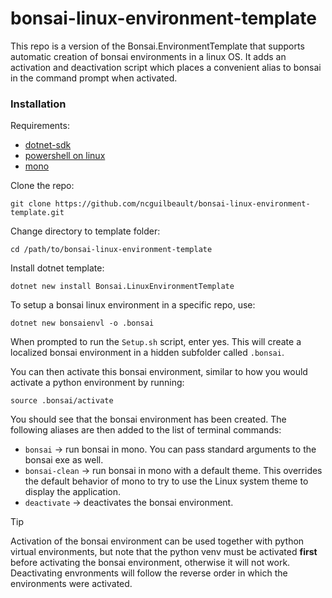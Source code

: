 # bonsai-linux-environment-template

This repo is a version of the Bonsai.EnvironmentTemplate that supports automatic creation of bonsai environments in a linux OS. It adds an activation and deactivation script which places a convenient alias to bonsai in the command prompt when activated.

### Installation

Requirements:

- [dotnet-sdk](https://dotnet.microsoft.com/en-us/download)
- [powershell on linux](https://learn.microsoft.com/en-us/powershell/scripting/install/installing-powershell-on-linux?view=powershell-7.4)
- [mono](https://www.mono-project.com/docs/getting-started/install/linux/)

Clone the repo:

`git clone https://github.com/ncguilbeault/bonsai-linux-environment-template.git`

Change directory to template folder:

`cd /path/to/bonsai-linux-environment-template`

Install dotnet template:

`dotnet new install Bonsai.LinuxEnvironmentTemplate`

To setup a bonsai linux environment in a specific repo, use:

`dotnet new bonsaienvl -o .bonsai`

When prompted to run the `Setup.sh` script, enter yes. This will create a localized bonsai environment in a hidden subfolder called `.bonsai`.

You can then activate this bonsai environment, similar to how you would activate a python environment by running:

`source .bonsai/activate`

You should see that the bonsai environment has been created. The following aliases are then added to the list of terminal commands:

- `bonsai` -> run bonsai in mono. You can pass standard arguments to the bonsai exe as well.
- `bonsai-clean` -> run bonsai in mono with a default theme. This overrides the default behavior of mono to try to use the Linux system theme to display the application.
- `deactivate` -> deactivates the bonsai environment.

> [!TIP]
> Activation of the bonsai environment can be used together with python virtual environments, but note that the python venv must be activated **first** before activating the bonsai environment, otherwise it will not work. Deactivating envronments will follow the reverse order in which the environments were activated.

